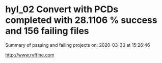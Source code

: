 # hyl_02 Convert with PCDs completed with 28.1106 % success and 156 failing files

Summary of passing and failing projects on: 2020-03-30 at 15:26:46

http://www.ryffine.com
